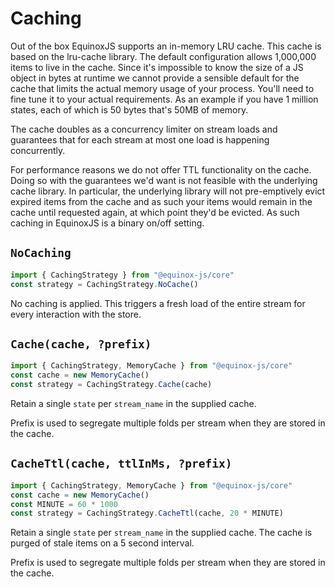 # Caching

Out of the box EquinoxJS supports an in-memory LRU cache. This cache is based
on the lru-cache library. The default configuration allows 1,000,000 items to
live in the cache. Since it's impossible to know the size of a JS object in
bytes at runtime we cannot provide a sensible default for the cache that limits
the actual memory usage of your process. You'll need to fine tune it to your
actual requirements. As an example if you have 1 million states, each of which
is 50 bytes that's 50MB of memory.

The cache doubles as a concurrency limiter on stream loads and guarantees that
for each stream at most one load is happening concurrently.

For performance reasons we do not offer TTL functionality on the cache. Doing
so with the guarantees we'd want is not feasible with the underlying cache
library. In particular, the underlying library will not pre-emptively evict
expired items from the cache and as such your items would remain in the cache
until requested again, at which point they'd be evicted. As such caching in
EquinoxJS is a binary on/off setting.

## `NoCaching`

```ts
import { CachingStrategy } from "@equinox-js/core"
const strategy = CachingStrategy.NoCache()
```

No caching is applied. This triggers a fresh load of the entire stream for every interaction with the
store.

## `Cache(cache, ?prefix)`

```ts
import { CachingStrategy, MemoryCache } from "@equinox-js/core"
const cache = new MemoryCache()
const strategy = CachingStrategy.Cache(cache)
```

Retain a single `state` per `stream_name` in the supplied cache.

Prefix is used to segregate multiple folds per stream when they are stored in the cache.

## `CacheTtl(cache, ttlInMs, ?prefix)`

```ts
import { CachingStrategy, MemoryCache } from "@equinox-js/core"
const cache = new MemoryCache()
const MINUTE = 60 * 1000
const strategy = CachingStrategy.CacheTtl(cache, 20 * MINUTE)
```

Retain a single `state` per `stream_name` in the supplied cache. The cache is
purged of stale items on a 5 second interval.

Prefix is used to segregate multiple folds per stream when they are stored in
the cache.

